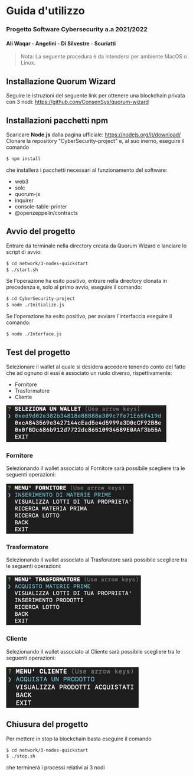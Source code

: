  # Guida d'utilizzo
 ### Progetto Software Cybersecurity a.a 2021/2022
 #### Ali Waqar - Angelini - Di Silvestre - Scuriatti
 
 > Nota: La seguente procedura è da intendersi per ambiente MacOS o Linux.
 
 ## Installazione Quorum Wizard
 Seguire le istruzioni del seguente link per ottenere una blockchain privata con 3 nodi: https://github.com/ConsenSys/quorum-wizard
 
 ## Installazioni pacchetti npm
 Scaricare **Node.js** dalla pagina ufficiale: https://nodejs.org/it/download/
 Clonare la repository "CyberSecurity-project" e, al suo inerno, eseguire il comando
 ```zsh 
 $ npm install
 ```
 che installerà i pacchetti necessari al funzionamento del software: 
 - web3
 - solc
 - quorum-js
 - inquirer
 - console-table-printer
 - @openzeppelin/contracts
 
 ## Avvio del progetto
 Entrare da terminale nella directory creata da Quorum Wizard e lanciare lo script di avvio:
 ```zsh 
 $ cd network/3-nodes-quickstart
 $ ./start.sh
 ```
 Se l'operazione ha esito positivo, entrare nella directory clonata in precedenza e, solo al primo avvio, eseguire il comando:
 ```zsh 
 $ cd CyberSecurity-project
 $ node ./Initialize.js
 ```
 Se l'operazione ha esito positivo, per avviare l'interfaccia eseguire il comando:
 ```zsh
 $ node ./Interface.js
 ```
 ## Test del progetto
 Selezionare il wallet al quale si desidera accedere tenendo conto del fatto che ad ognuno di essi è associato un ruolo diverso, rispettivamente:
 - Fornitore
 - Trasformatore
 - Cliente
 
 <img src = "/Assets/ImageREADME/SelectWallet.png" height = 100>
 
 ### Fornitore
 Selezionando il wallet associato al Fornitore sarà possibile scegliere tra le seguenti operazioni: \
 \
 <img src = "/Assets/ImageREADME/MenuFornitore.png" height = 135>
 
 ### Trasformatore 
 Selezionando il wallet associato al Trasforatore sarà possibile scegliere tra le seguenti operazioni: \
 \
 <img src = "/Assets/ImageREADME/MenuTrasformatore.png" height = 135>
 
 ### Cliente  
 Selezionando il wallet associato al Cliente sarà possibile scegliere tra le seguenti operazioni: \
 \
 <img src = "/Assets/ImageREADME/MenuCliente.png" height = 110>
 
 ## Chiusura del progetto
 Per mettere in stop la blockchain basta eseguire il comando
 ```zsh 
 $ cd network/3-nodes-quickstart
 $ ./stop.sh
 ```
 che terminerà i processi relativi ai 3 nodi

 
  
 
